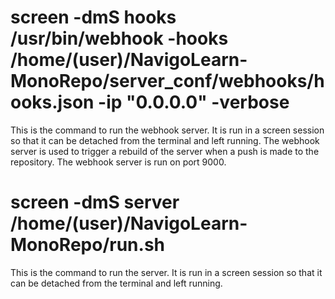 # screen -dmS hooks /usr/bin/webhook -hooks /home/(user)/NavigoLearn-MonoRepo/server_conf/webhooks/hooks.json -ip "0.0.0.0" -verbose
This is the command to run the webhook server. It is run in a screen session so that it can be detached from the terminal and left running. 
The webhook server is used to trigger a rebuild of the server when a push is made to the repository. The webhook server is run on port 9000.

# screen -dmS server /home/(user)/NavigoLearn-MonoRepo/run.sh
This is the command to run the server. It is run in a screen session so that it can be detached from the terminal and left running.
